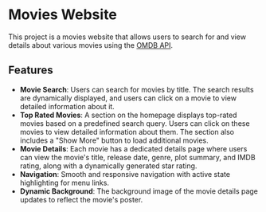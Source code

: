 # Movies Website

This project is a movies website that allows users to search for and view details about various movies using the [OMDB API](http://www.omdbapi.com/).

## Features

- **Movie Search**: Users can search for movies by title. The search results are dynamically displayed, and users can click on a movie to view detailed information about it.
- **Top Rated Movies**: A section on the homepage displays top-rated movies based on a predefined search query. Users can click on these movies to view detailed information about them. The section also includes a "Show More" button to load additional movies.
- **Movie Details**: Each movie has a dedicated details page where users can view the movie's title, release date, genre, plot summary, and IMDB rating, along with a dynamically generated star rating.
- **Navigation**: Smooth and responsive navigation with active state highlighting for menu links.
- **Dynamic Background**: The background image of the movie details page updates to reflect the movie's poster.

